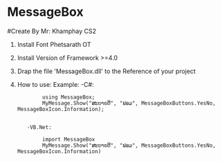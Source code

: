 # MessageBox
#Create By Mr: Khamphay CS2
1. Install Font Phetsarath OT 
2. Install Version of Framework >=4.0
3. Drap the file 'MessageBox.dll' to the Reference of your project
4. How to use:
     Example:
          -C#:     
          
               using MessageBox;
               MyMessage.Show("ສະບາຍດີ", "ຟອມ", MessageBoxButtons.YesNo, MessageBoxIcon.Information);
               
               
          -VB.Net: 
          
               import MessageBox
               MyMessage.Show("ສະບາຍດີ", "ຟອມ", MessageBoxButtons.YesNo, MessageBoxIcon.Information)
